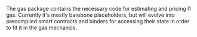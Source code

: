 The gas package contains the necessary code for estimating and pricing l1 gas.
Currently it's mostly barebone placeholders, but will evolve into precompiled smart contracts and binders for accessing their state in order to fit it in the gas mechanics.  